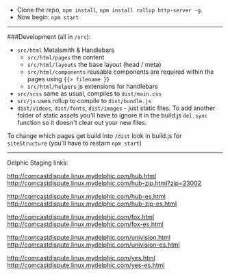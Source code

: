  - Clone the repo, `npm install`, `npm install rollup http-server -g`.
 - Now begin: `npm start`

---

###Development (all in `/src`): 

 - `src/html` Metalsmith & Handlebars
     - `src/html/pages` the content
     - `src/html/layouts` the base layout (head / meta)
     - `src/html/components` reusable components are required within the pages using `{{> filename }}`
     - `src/html/helpers` js extensions for handlebars
 - `src/scss` same as usual, compiles to `dist/main.css`
 - `src/js` uses rollup to compile to `dist/bundle.js`
 - `dist/videos`, `dist/fonts`, `dist/images` - just static files. To add another folder of static assets you'll have to ignore it in the build.js `del.sync` function so it doesn't clear out your new files.
 
To change which pages get build into `/dist` look in build.js for `siteStructure` (you'll have to restarn `npm start`)

 ---

Delphic Staging links:

http://comcastdispute.linux.mydelphic.com/hub.html
http://comcastdispute.linux.mydelphic.com/hub-zip.html?zip=23002

http://comcastdispute.linux.mydelphic.com/hub-es.html
http://comcastdispute.linux.mydelphic.com/hub-zip-es.html

http://comcastdispute.linux.mydelphic.com/fox.html
http://comcastdispute.linux.mydelphic.com/fox-es.html

http://comcastdispute.linux.mydelphic.com/univision.html
http://comcastdispute.linux.mydelphic.com/univision-es.html

http://comcastdispute.linux.mydelphic.com/yes.html
http://comcastdispute.linux.mydelphic.com/yes-es.html
